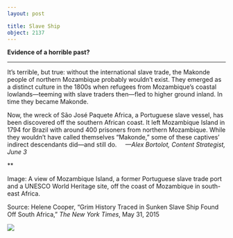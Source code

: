 ```yaml
---
layout: post

title: Slave Ship
object: 2137
---
```

**Evidence of a horrible past?**

****

It’s terrible, but true: without the international slave trade, the Makonde people of northern Mozambique probably wouldn’t exist. They emerged as a distinct culture in the 1800s when refugees from Mozambique’s coastal lowlands—teeming with slave traders then—fled to higher ground inland. In time they became Makonde. 

Now, the wreck of São José Paquete Africa, a Portuguese slave vessel, has been discovered off the southern African coast. It left Mozambique Island in 1794 for Brazil with around 400 prisoners from northern Mozambique. While they wouldn’t have called themselves “Makonde,” some of these captives’ indirect descendants did—and still do.     *—Alex Bortolot, Content Strategist, June 3*

**

Image: A view of Mozambique Island, a former Portuguese slave trade port and a UNESCO World Heritage site, off the coast of Mozambique in south-east Africa.

Source: Helene Cooper, “Grim History Traced in Sunken Slave Ship Found Off South Africa,” *The New York Times*, May 31, 2015

![]({{siteurl.base}}/images/15-6-3_74.77_SlaveShipAB-1.jpeg)
